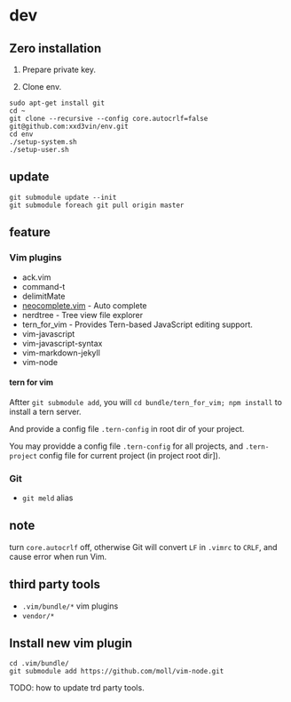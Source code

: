 dev
===

## Zero installation

1. Prepare private key.

2. Clone env.

```
sudo apt-get install git
cd ~
git clone --recursive --config core.autocrlf=false git@github.com:xxd3vin/env.git
cd env
./setup-system.sh
./setup-user.sh
```

## update

```
git submodule update --init
git submodule foreach git pull origin master
```

## feature

### Vim plugins

- ack.vim
- command-t
- delimitMate
- [neocomplete.vim](https://github.com/Shougo/neocomplete.vim) - Auto complete
- nerdtree - Tree view file explorer
- tern_for_vim - Provides Tern-based JavaScript editing support.
- vim-javascript
- vim-javascript-syntax
- vim-markdown-jekyll
- vim-node

#### tern for vim

Aftter `git submodule add`, you will `cd bundle/tern_for_vim; npm install` to
install a tern server.

And provide a config file `.tern-config` in root dir of your project.

You may providde a config file `.tern-config` for all projects, and
`.tern-project` config file for current project (in project root dir]).

### Git

- `git meld` alias

## note

turn `core.autocrlf` off, otherwise Git will convert `LF` in `.vimrc` to `CRLF`, and cause error when run Vim.

## third party tools

- `.vim/bundle/*` vim plugins
- `vendor/*`

## Install new vim plugin

```
cd .vim/bundle/
git submodule add https://github.com/moll/vim-node.git
```

TODO: how to update trd party tools.
